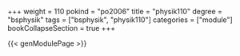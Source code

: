 +++
weight = 110
pokind = "po2006"
title = "physik110"
degree = "bsphysik"
tags = ["bsphysik", "physik110"]
categories = ["module"]
bookCollapseSection = true
+++

{{< genModulePage >}}
